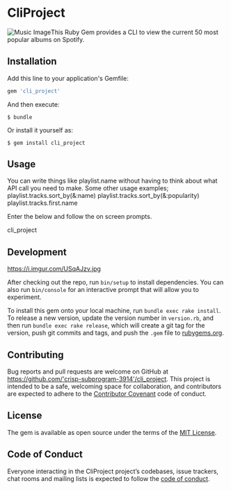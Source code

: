 # CliProject

![Music Image ](https://user-images.githubusercontent.com/55413005/70379659-5203e180-18fd-11ea-93c2-21bdead00a51.jpg)This Ruby Gem provides a CLI to view the current 50 most popular albums on Spotify. 

## Installation

Add this line to your application's Gemfile:

```ruby
gem 'cli_project'
```

And then execute:

    $ bundle

Or install it yourself as:

    $ gem install cli_project

## Usage
You can write things like playlist.name without having to think about what API call you need to make. 
Some other usage examples; 
playlist.tracks.sort_by(&:name)
playlist.tracks.sort_by(&:popularity)
playlist.tracks.first.name


Enter the below and follow the on screen prompts. 

cli_project

## Development

https://i.imgur.com/USqAJzv.jpg

After checking out the repo, run `bin/setup` to install dependencies. You can also run `bin/console` for an interactive prompt that will allow you to experiment.

To install this gem onto your local machine, run `bundle exec rake install`. To release a new version, update the version number in `version.rb`, and then run `bundle exec rake release`, which will create a git tag for the version, push git commits and tags, and push the `.gem` file to [rubygems.org](https://rubygems.org).

## Contributing

Bug reports and pull requests are welcome on GitHub at https://github.com/'crisp-subprogram-3914'/cli_project. This project is intended to be a safe, welcoming space for collaboration, and contributors are expected to adhere to the [Contributor Covenant](http://contributor-covenant.org) code of conduct.

## License

The gem is available as open source under the terms of the [MIT License](https://opensource.org/licenses/MIT).

## Code of Conduct

Everyone interacting in the CliProject project’s codebases, issue trackers, chat rooms and mailing lists is expected to follow the [code of conduct](https://github.com/'crisp-subprogram-3914'/cli_project/blob/master/CODE_OF_CONDUCT.md).
